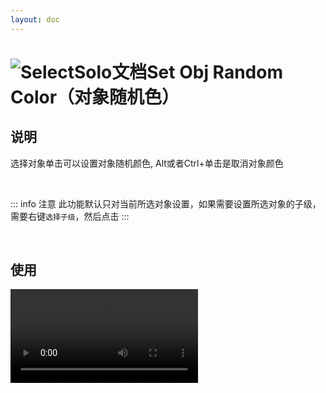 ```yaml
---
layout: doc
---
```


# <span class="h1-icon"><img src="/auto_sort/Set_Obj_Random_Color.webp" alt="SelectSolo文档"></span>Set Obj Random Color（对象随机色）

## 说明

选择对象单击可以设置对象随机颜色, Alt或者Ctrl+单击是取消对象颜色

<br />

::: info 注意
此功能默认只对当前所选对象设置，如果需要设置所选对象的子级，需要右键`选择子级`，然后点击
::: 


<br />


## 使用

<video controls>
  <source src="/auto_sort/autosort_v1_5_set_obj_random_color.webm" type="video/webm">
</video>